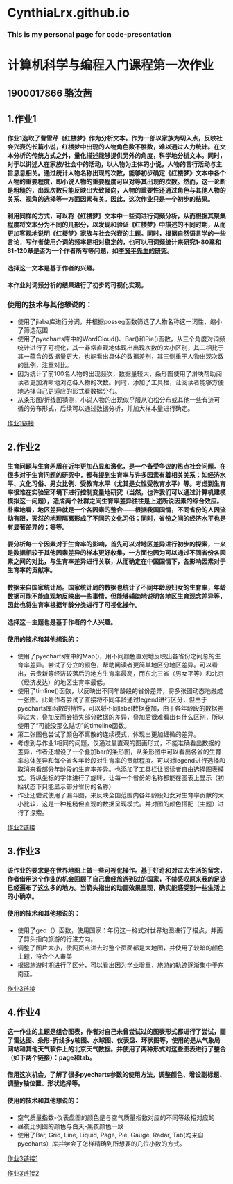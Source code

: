 # CynthiaLrx.github.io
### This is my personal page for code-presentation

# 计算机科学与编程入门课程第一次作业
## 1900017866 骆汝茜

## 1.作业1
#### 作业1选取了曹雪芹《红楼梦》作为分析文本。作为一部以家族为切入点，反映社会兴衰的长篇小说，红楼梦中出现的人物角色数不胜数，难以通过人力统计。在文本分析的传统方式之外，量化描述能够提供另外的角度，科学地分析文本。同时，对于以讲述人在家族/社会中的活动，以人物为主体的小说，人物的言行活动与主旨息息相关。通过统计人物名称出现的次数，能够初步确定《红楼梦》文本中各个人物的重要程度，即小说人物的重要程度可以对等其出现的次数。然而，这一论断是粗糙的，出现次数只能反映出大致倾向，人物的重要性还通过角色与其他人物的关系、视角的选择等一方面因素有关。因此，这次作业只是一个初步的结果。
#### 利用同样的方式，可以将《红楼梦》文本中一些词进行词频分析，从而根据其聚集程度将文本分为不同的几部分，以发现和验证《红楼梦》中描述的不同时期，从而更加客观地说明《红楼梦》家族与社会兴衰的主题。同时，根据自然语言学的一些言论，写作者使用介词的频率是相对稳定的，也可以用词频统计来研究1-80章和81-120章是否为一个作者所写等问题，如[李贤平先生的研究](https://max.book118.com/html/2017/0426/102469126.shtm)。
#### 选择这一文本是基于作者的兴趣。
#### 本作业对词频分析的结果进行了初步的可视化实现。
### 使用的技术与其他想说的：
- 使用了jiaba库进行分词，并根据posseg函数筛选了人物名称这一词性，缩小了筛选范围
- 使用了pyecharts库中的WordCloud()、Bar()和Pie()函数，从三个角度对词频统计进行了可视化，其一非常直观地体现出出现次数的大小区别，其二相比于其一蕴含的数据量更大，也能看出具体的数据差别，其三侧重于人物出现次数的比例，注重对比。
- 因为统计了前100名人物的出现频次，数据量较大，条形图使用了滑块帮助阅读者更加清晰地浏览各人物的次数。同时，添加了工具栏，让阅读者能够方便地选择自己更适应的形式看数据分布。
- 从条形图/折线图猜测，小说人物的出现似乎服从泊松分布或其他一些有迹可循的分布形式，后续可以通过数据分析，并加大样本量进行确定。

[作业1链接](http://CynthiaLrx.github.io/红楼梦人物频次.html)

## 2.作业2
#### 生育问题与生育矛盾在近年更加凸显和激化，是一个备受争议的热点社会问题。在很多对于生育问题的研究中，都有提到生育率与许多因素有着相关关系：如经济水平、文化习俗、男女比例、受教育水平（尤其是女性受教育水平）等。考虑到生育率很难在实验室环境下进行控制变量地研究（当然，也许我们可以通过计算机建模模拟这一问题），造成两个社群之间生育率差异往往是上述所说因素的综合效应。朴素地看，地区差异就是一个各因素的整合——根据我国国情，不同省份的人因流动有限，天然的地理隔离形成了不同的文化习俗；同时，省份之间的经济水平也是有显著差异的；等等。
#### 要分析每一个因素对于生育率的影响，首先可以对地区差异进行初步的探索，一来是数据相较于其他因素差异的样本更好收集，一方面也因为可以通过不同省份各因素之间的对比，与生育率差异进行关联，从而确定在中国国情下，各影响因素对于生育率的贡献率。
#### 数据来自国家统计局。国家统计局的数据也统计了不同年龄段妇女的生育率，年龄数据可能不能直观地反映出一些事情，但能够辅助地说明各地区生育观念差异等，因此也将生育率根据年龄分类进行了可视化操作。
#### 选择这一主题也是基于作者的个人兴趣。
#### 使用的技术和其他想说的：
- 使用了pyecharts库中的Map()，用不同颜色直观地反映出各省份之间总的生育率差异。尝试了分立的颜色，帮助阅读者更简单地区分地区差异。可以看出，云贵新等经济较落后的地方生育率最高，而东北三省（男女平等）和北京（经济发达）的地区生育率最低。
- 使用了timline()函数，以反映出不同年龄段的省份差异，将多张图动态地融成一张图。此处作者尝试了直接将不同年龄通过legend进行区分，但由于pyecharts库函数的特性，可以将不同label数据叠加，由于各年龄段的数据差异过大，叠加反而会损失部分数据的差异，叠加后很难看出有什么区别，所以使用了“可能没那么贴切”的timeline函数。
- 第二张图也尝试了颜色不离散的连续模式，体现出更加细微的差异。
- 考虑到与作业1相同的问题，仅通过最直观的图画形式，不能准确看出数据的差异，作者还增设了一个叠加bar的条形图，从条形图中可以看出各省的生育率总体差异和每个省各年龄段对生育率的贡献程度。可以对legend进行选择和取消来看部分年龄段的生育率差异。也添加了工具栏让阅读者自由选择图表模式。将纵坐标的字体进行了旋转，让每一个省份的名称都能在图表上显示（初始状态下只能显示部分省份的名称）
- 作业还尝试使用了漏斗图，来反映全国范围内各年龄段妇女对生育率贡献的大小比较，这是一种粗糙但直观的数据呈现模式。并对图的颜色搭配（主题）进行了探索。

[作业2链接](http://CynthiaLrx.github.io/中国育龄妇女生育率.html)

## 3.作业3
#### 该作业的要求是在世界地图上做一些可视化操作。基于好奇和对过去生活的留念，作者借用这个作业的机会回顾了自己曾经旅游到过的国家，不禁感叹原来我的足迹已经遍布了这么多的地方。当箭头指出的动画效果呈现，确实能感受到一些生活上的小确幸。
#### 使用的技术和其他想说的：
- 使用了geo（）函数，使用国家：年份这一格式对世界地图进行了描点，并画了剪头指向旅游的行进方向。
- 调整了图片大小，使网页点进去时整个页面都是大地图，并使用了较暗的颜色主题，符合个人审美
- 根据旅游时期进行了区分，可以看出因为学业增重，旅游的轨迹逐渐集中于东南亚。
  
[作业3链接](http://CynthiaLrx.github.io/我的旅行轨迹——世界地图.html)

## 4.作业4
#### 这一作业的主题是组合图表，作者对自己未曾尝试过的图表形式都进行了尝试，画了雷达图、条形-折线多y轴图、水球图、仪表盘、环状图等，使用的是从气象局网站和其他天气软件上的北京天气数据。并使用了两种形式对这些图表进行了整合（如下两个链接）：page和tab。
#### 借用这次机会，了解了很多pyecharts参数的使用方法，调整颜色、增设副标题、调整y轴位置、形状选择等。
#### 使用的技术和其他想说的：
- 空气质量指数-仪表盘图的颜色是与空气质量指数对应的不同等级相对应的
- 昼夜比例图的颜色与白天-黑夜颜色一致
- 使用了Bar, Grid, Line, Liquid, Page, Pie, Gauge, Radar, Tab(均来自pyecharts）库并学会了怎样精确到所想要的几位小数的方式。

[作业3链接1](http://CynthiaLrx.github.io/北京20220327天气指数.html)
  
[作业3链接2](http://CynthiaLrx.github.io/北京20220327天气指数-tab.html)

